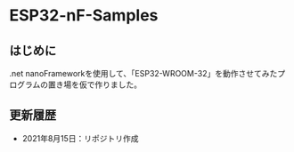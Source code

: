 # ESP32-nF-Samples

## はじめに
.net nanoFrameworkを使用して、「ESP32-WROOM-32」を動作させてみたプログラムの置き場を仮で作りました。

## 更新履歴
- 2021年8月15日：リポジトリ作成